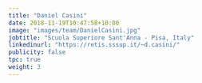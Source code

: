 ```yaml
---
title: "Daniel Casini"
date: 2018-11-19T10:47:58+10:00
image: "images/team/DanielCasini.jpg"
jobtitle: "Scuola Superiore Sant'Anna - Pisa, Italy"
linkedinurl: "https://retis.sssup.it/~d.casini/"
publicity: false
tpc: true
weight: 3
---
```


